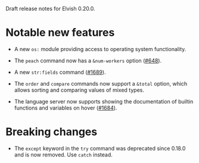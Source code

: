 Draft release notes for Elvish 0.20.0.

# Notable new features

-   A new `os:` module providing access to operating system functionality.

-   The `peach` command now has a `&num-workers` option
    ([#648](https://github.com/elves/elvish/issues/648)).

-   A new `str:fields` command ([#1689](https://b.elv.sh/1689)).

-   The `order` and `compare` commands now support a `&total` option, which
    allows sorting and comparing values of mixed types.

-   The language server now supports showing the documentation of builtin
    functions and variables on hover ([#1684](https://b.elv.sh/1684)).

# Breaking changes

-   The `except` keyword in the `try` command was deprecated since 0.18.0 and is
    now removed. Use `catch` instead.
